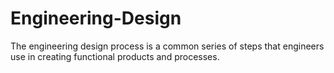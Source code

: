 # Engineering-Design
The engineering design process is a common series of steps that engineers use in creating functional products and processes.
